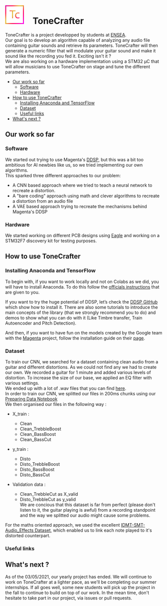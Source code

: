 <h1 align=left><img src="ToneCrafter_logo.png" width="60">&emsp;ToneCrafter</h1>

ToneCrafter is a project developped by students at [ENSEA](https://www.ensea.fr/).  
Our goal is to develop an algorithm capable of analyzing any audio file containing guitar sounds and retrieve its parameters. ToneCrafter will then generate a numeric filter that will modulate your guitar sound and make it sound like the recording you fed it. Exciting isn't it ?  
We are also working on a hardware implementation using a STM32 µC that will allow musicians to use ToneCrafter on stage and tune the different parameters.

- [Our work so far](#our-work-so-far)
  * [Software](#Software)
  * [Hardware](#Hardware)
- [How to use ToneCrafter](#how-to-use-tonecrafter)
  * [Installing Anaconda and TensorFlow](#installing-anaconda-and-tensorflow)
  * [Dataset](#dataset)
  * [Useful links](#useful-links)
- [What's next ?](#whats-next-)

## Our work so far
### Software
We started out trying to use Magenta's [DDSP](https://www.github.com/magenta/ddsp), but this was a bit too ambitious for AI newbies like us, so we tried implementing our own algorithms.  
This sparked three different approaches to our problem:  
  * A CNN based approach where we tried to teach a neural network to recreate a distortion.
  * A "bare coding" approach using math and clever algorithms to recreate a distortion from an audio file
  * A VAE based approach trying to recreate the mechanisms behind Magenta's DDSP

### Hardware
We started working on different PCB designs using [Eagle](https://www.autodesk.com/products/eagle/overview) and working on a STM32F7 discovery kit for testing purposes.

## How to use ToneCrafter
### Installing Anaconda and TensorFlow
To begin with, if you want to work locally and not on Colabs as we did, you will have to install Anaconda.
To do this follow the [officials instructions](https://docs.anaconda.com/anaconda/user-guide/tasks/tensorflow/) that are given to you.  

If you want to try the huge potential of DDSP, let’s check the [DDSP GitHub](https://github.com/magenta/ddsp) which show how to install it.
There are also some tutorials to introduce the main concepts of the library (that we strongly recommend you to do) and demos to show what you can do with it (Like Timbre transfer, Train Autoencoder and Pitch Detection).


And then, if you want to have fun on the models created by the Google team with the [Magenta](https://magenta.tensorflow.org/) project, follow the installation guide on their [page](https://github.com/magenta/magenta).


### Dataset
To train our CNN, we searched for a dataset containing clean audio from a guitar and different distortions. As we could not find any we had to create our own. We recorded a guitar for 1 minute and added various levels of distortion. To increase the size of our base, we applied an EQ filter with various settings.  
We ended up with a lot of .wav files that you can find [here](https://github.com/ToneCrafter-Team/ToneCrafter/tree/main/Software/CNN%20Models/Dataset).  
In order to train our CNN, we splitted our files in 200ms chunks using our [Preparing Data Notebook](https://github.com/ToneCrafter-Team/ToneCrafter/blob/main/Software/CNN%20Models/Preparing_Data.ipynb)  
We then organised our files in the following way :  

- X_train :  
  * Clean  
  * Clean_TrebbleBoost  
  * Clean_BassBoost  
  * Clean_BassCut  

- y_train :
  * Disto  
  * Disto_TrebbleBoost  
  * Disto_BassBoost  
  * Disto_BassCut  

- Validation data :
  * Clean_TrebbleCut as X_valid  
  * Disto_TrebbleCut as y_valid  
We are concious that this dataset is far from perfect (please don't listen to it, the guitar playing is awful) from a recording standpoint and the way we splitted our audio might cause some problems.

For the maths oriented approach, we used the excellent [IDMT-SMT-Audio_Effects Dataset](https://www.idmt.fraunhofer.de/en/business_units/m2d/smt/audio_effects.html), which enabled us to link each note played to it's distorted counterpart.  
### Useful links

## What's next ?
As of the 03/05/2021, our yearly project has ended. We will continue to work on ToneCrafter at a lighter pace, as we'll be completing our summer internships. If all goes well, some new students will pick up the project in the fall to continue to build on top of our work. In the mean time, don't hesitate to take part in our project, via issues or pull requests.  
